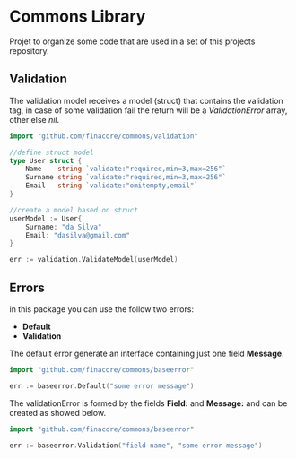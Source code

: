 # Commons Library

Projet to organize some code that are used in a set of this projects repository.

## Validation

The validation model receives a model (struct) that contains the validation tag, in case of some validation fail the return will be a _ValidationError_ array, other else _nil_.

```go
import "github.com/finacore/commons/validation"

//define struct model
type User struct {
	Name    string `validate:"required,min=3,max=256"`
	Surname string `validate:"required,min=3,max=256"`
	Email   string `validate:"omitempty,email"`
}

//create a model based on struct
userModel := User{
    Surname: "da Silva"
    Email: "dasilva@gmail.com"
}

err := validation.ValidateModel(userModel)
```

## Errors

in this package you can use the follow two errors:

* __Default__
* __Validation__

The default error generate an interface containing just one field __Message__.

```go
import "github.com/finacore/commons/baseerror"

err := baseerror.Default("some error message")
```

The validationError is formed by the fields  __Field:__ and __Message:__ and can be created as showed below.

```go
import "github.com/finacore/commons/baseerror"

err := baseerror.Validation("field-name", "some error message")
```
